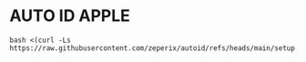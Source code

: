 # AUTO ID APPLE
```
bash <(curl -Ls https://raw.githubusercontent.com/zeperix/autoid/refs/heads/main/setup.sh)
```

